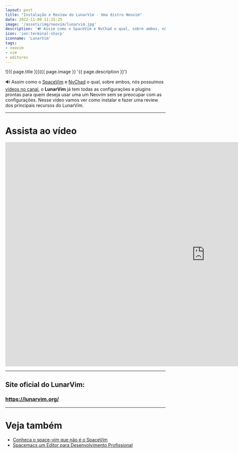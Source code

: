 ```yaml
---
layout: post
title: "Instalação e Review do LunarVim - Uma distro Neovim"
date: 2022-11-09 11:25:25
image: '/assets/img/neovim/lunarvim.jpg'
description: '🔊 Assim como o SpaceVim e NvChad o qual, sobre ambos, nós possuímos vídeos no canal, o LunarVim já tem todas as configurações e plugins prontos.'
icon: 'ion:terminal-sharp'
iconname: 'LunarVim'
tags:
- neovim
- vim
- editores
---
```


![{{ page.title }}]({{ page.image }} '{{ page.description }}')

🔊 Assim como o [SpaceVim](https://www.youtube.com/watch?v=nfPubmjO5xw) e [NvChad](https://www.youtube.com/watch?v=ylY1ngUhFMI) o qual, sobre ambos, nós possuímos [vídeos no canal](https://www.youtube.com/c/TerminalRootTV/search?query=space), o **LunarVim** já tem todas as configurações e plugins prontas para quem deseja usar uma um Neovim sem se preocupar com as configurações. Nesse vídeo vamos ver como instalar e fazer uma review dos principais recursos do LunarVim.

---

# Assista ao vídeo

<iframe width="1253" height="705" src="https://www.youtube.com/embed/TR9HVD0KDOM" title="YouTube video player" frameborder="0" allow="accelerometer; autoplay; clipboard-write; encrypted-media; gyroscope; picture-in-picture" allowfullscreen></iframe>

---

## Site oficial do LunarVim: 
### <https://lunarvim.org/>

---

# Veja também 
+ [Conheça o space-vim que não é o SpaceVim](https://terminalroot.com.br/2021/04/conheca-o-space-vim-que-nao-e-o-spacevim.html)
+ [Spacemacs um Editor para Desenvolvimento Profissional](https://terminalroot.com.br/2018/07/spacemacs-um-editor-para-desenvolvimento-profissional.html)
